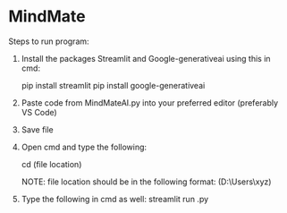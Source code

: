 # MindMate
Steps to run program:

1. Install the packages Streamlit and Google-generativeai using this in cmd:

    pip install streamlit
    pip install google-generativeai

2. Paste code from MindMateAI.py into your preferred editor (preferably VS Code)
3. Save file
4. Open cmd and type the following:
   
     cd (file location)

     NOTE: file location should be in the following format: (D:\Users\xyz)
5. Type the following in cmd as well:
     streamlit run <file name>.py
